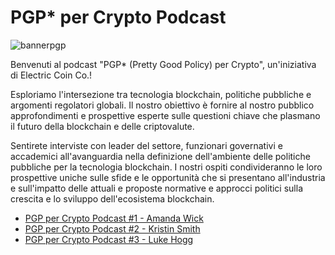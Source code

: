 
# PGP* per Crypto Podcast
![bannerpgp](https://user-images.githubusercontent.com/81990132/221758326-06cea3f5-4c9e-4466-b9ee-73854628a6aa.png)

Benvenuti al podcast "PGP* (Pretty Good Policy) per Crypto", un'iniziativa di Electric Coin Co.!

Esploriamo l'intersezione tra tecnologia blockchain, politiche pubbliche e argomenti regolatori globali. Il nostro obiettivo è fornire al nostro pubblico approfondimenti e prospettive esperte sulle questioni chiave che plasmano il futuro della blockchain e delle criptovalute.

Sentirete interviste con leader del settore, funzionari governativi e accademici all'avanguardia nella definizione dell'ambiente delle politiche pubbliche per la tecnologia blockchain. I nostri ospiti condivideranno le loro prospettive uniche sulle sfide e le opportunità che si presentano all'industria e sull'impatto delle attuali e proposte normative e approcci politici sulla crescita e lo sviluppo dell'ecosistema blockchain.


* [PGP per Crypto Podcast #1 - Amanda Wick](https://www.youtube.com/watch?v=m7tvz-U1kJU)
* [PGP per Crypto Podcast #2 - Kristin Smith](https://www.youtube.com/watch?v=fpT-f82Wzc8)
* [PGP per Crypto Podcast #3 - Luke Hogg](https://www.youtube.com/watch?v=467EFsIx4yg)

